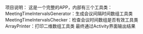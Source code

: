 项目说明：
这是一个完整的APP，内部有三个工具类：
MeetingTimeIntervalsGenerator：生成会议间隔时间数组工具类
MeetingTimeIntervalsChecker：检查会议时间数组是否有效工具类
ArrayPrinter：打印二维数组工具类
最终通过Activity界面输出结果
